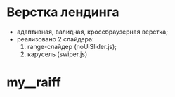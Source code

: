 # Верстка лендинга

- адаптивная, валидная, кроссбраузерная верстка;
- реализовано 2 слайдера:
    1. range-слайдер (noUiSlider.js);
    2. карусель (swiper.js)
# my__raiff
